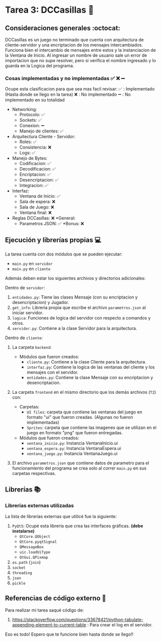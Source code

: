 # Tarea 3: DCCasillas :dart:

## Consideraciones generales :octocat:

DCCasillas es un juego no terminado que cuenta con arquitectura de cliente-servidor y una encriptacion de los mensajes intercambiados. Funciona bien el intercambio de mensajes entre estos y la instanciacion de la Ventana de Inicio. Al ingresar un nombre de usuario sale un error de importacion que no supe resolver, pero si verifica el nombre ingresado y lo guarda en la Logica del programa.

### Cosas implementadas y no implementadas :white_check_mark: :x: :heavy_minus_sign:

Ocupe esta clasificacion para que sea mas facil revisar:
:white_check_mark: : Implementado (Hasta donde se llego en la tarea)
:x: : No implementado
:heavy_minus_sign: : No implementado en su totalidad

* Networking:
    * Protocolo: :white_check_mark:
    * Sockets: :white_check_mark:
    * Conexion: :heavy_minus_sign:
    * Manejo de clientes: :white_check_mark:
* Arquitectura Cliente - Servidor:
    * Roles: :white_check_mark:
    * Consistencia: :x:
    * Logs: :white_check_mark:
* Manejo de Bytes:
    * Codificacion: :white_check_mark:
    * Decodificacion: :white_check_mark:
    * Encriptacion: :white_check_mark:
    * Desencriptacion: :white_check_mark:
    * Integracion: :white_check_mark:
* Interfaz:
    * Ventana de Inicio: :white_check_mark:
    * Sala de espera: :x:
    * Sala de Juego: :x:
    * Ventana final: :x:
* Reglas DCCasillas: :x:
*General:
    * Parametros JSON: :white_check_mark:
*Bonus: :x:


## Ejecución y librerías propias :computer:
La tarea cuenta con dos módulos que se pueden ejecutar:
*  ```main.py``` en  ```servidor```
*  ```main.py``` en  ```cliente```

Además deben estar los siguientes archivos y directorios adicionales:

Dentro de ```servidor```:
1. ```entidades.py```: Tiene las clases Mensaje (con su encriptacion y desencriptacion) y Jugador.
2. ```get_info```: Libreria propia que escribe el archivo ```parametros.json``` al iniciar servidor.
3. ```logica```: Funciones de logica del servidor con respecto a comandos y otros.
4. ```servidor.py```: Contiene a la clase Servidor para la arquitectura.


Dentro de ```cliente```:
1. La carpeta ```backend```:
    - Módulos que fueron creados:
        - ```cliente.py```: Contiene a la clase Cliente para la arquitectura.
        - ```interfaz.py```: Contiene la logica de las ventanas del cliente y los mensajes con el servidor.
        - ```entidades.py```: Contiene la clase Mensaje con su encriptacion y desencriptacion.
2. La carpeta ```frontend``` en el mismo directorio que los demás archivos (```T2```) con:
    - Carpetas:
        - ```UI files```: carpeta que contiene las ventanas del juego en formato "ui" que fueron creadas. (Algunas no fueron implementadas)
        - ```Sprites```: carpeta que contiene las imagenes que se utilizan en el juego en formato "png" que fueron entregadas.
    - Módulos que fueron creados:
        - ```ventana_inicio.py```: Instancia VentanaInicio.ui
        - ```ventana_espera.py```: Instancia VentanaEspera.ui
        - ```ventana_juego.py```: Instancia VentanaJuego.ui

3. El archivo ```parametros.json``` que contiene datos de parametro para el funcionamiento del programa se crea solo al correr ```main.py``` en sus carpetas respectivas.

## Librerías :books:
### Librerías externas utilizadas
La lista de librerías externas que utilicé fue la siguiente:

1. ```PyQt5```: Ocupé esta librería que crea las interfaces gráficas. **(debe instalarse)**
    - ```QtCore.QObject```
    - ```QtCore.pyqtSignal```
    - ```QMessageBox```
    - ```uic.loadUiType```
    - ```QtGui.QPixmap```
2. ```os.path``` (```join```)
3. ```socket```
4. ```threading```
5. ```json```
6. ```pickle```


## Referencias de código externo :book:

Para realizar mi tarea saqué código de:
1. https://stackoverflow.com/questions/33678421/python-tabulate-appending-element-to-current-table : Para crear el log en el servidor.

Eso es todo! Espero que te funcione bien hasta donde se llego!!